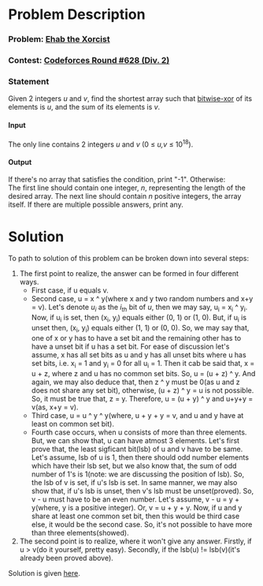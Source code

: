 # Problem Description

### Problem: [Ehab the Xorcist](https://codeforces.com/contest/1325/problem/D)
### Contest: [Codeforces Round #628 (Div. 2)](https://codeforces.com/contest/1325)
### Statement
Given 2 integers *u* and *v*, find the shortest array such that [bitwise-xor](https://en.wikipedia.org/wiki/Bitwise_operation#XOR) of its elements is *u*, and the sum of its elements is *v*.

#### Input
The only line contains 2 integers *u* and *v* (0 ≤ *u,v* ≤ 10<sup>18</sup>).

#### Output
If there's no array that satisfies the condition, print "-1". Otherwise:  
The first line should contain one integer, *n*, representing the length of the desired array. The next line should contain *n* positive integers, the array itself. If there are multiple possible answers, print any.

# Solution
To path to solution of this problem can be broken down into several steps:  
1. The first point to realize, the answer can be formed in four different ways.
	- First case, if u equals v.
	- Second case, u = x ^ y(where x and y two random numbers and x+y = v). Let's denote *u<sub>i</sub>* as the *i<sub>th</sub>* bit of *u*, then we may say, u<sub>i</sub> = x<sub>i</sub> ^ y<sub>i</sub>. Now, if u<sub>i</sub> is set, then (x<sub>i</sub>, y<sub>i</sub>) equals either (0, 1) or (1, 0). But, if u<sub>i</sub> is unset then, (x<sub>i</sub>, y<sub>i</sub>) equals either (1, 1) or (0, 0). So, we may say that, one of x or y has to have a set bit and the remaining other has to have a unset bit if u has a set bit. For ease of discussion let's assume, x has all set bits as u and y has all unset bits where u has set bits, i.e. x<sub>i</sub> = 1 and y<sub>i</sub> = 0 for all u<sub>i</sub> = 1. Then it cab be said that, x = u + z, where z and u has no common set bits. So, u = (u + z) ^ y. And again, we may also deduce that, then z ^ y must be 0(as u and z does not share any set bit), otherwise, (u + z) ^ y = u is not possible. So, it must be true that, z = y. Therefore, u = (u + y) ^ y and u+y+y = v(as, x+y = v).
	- Third case, u = u ^ y ^ y(where, u + y + y = v, and u and y have at least on common set bit).
	- Fourth case occurs, when u consists of more than three elements. But, we can show that, u can have atmost 3 elements. Let's first prove that, the least sigficant bit(lsb) of u and v have to be same. Let's assume, lsb of u is 1, then there should odd number elements which have their lsb set, but we also know that, the sum of odd number of 1's is 1(note: we are discussing the position of lsb). So, the lsb of v is set, if u's lsb is set. In same manner, we may also show that, if u's lsb is unset, then v's lsb must be unset(proved). So, v - u must have to be an even number. Let's assume, v - u = y + y(where, y is a positive integer). Or, v = u + y + y. Now, if u and y share at least one common set bit, then this would be third case else, it would be the second case. So, it's not possible to have more than three elements(showed).
2. The second point is to realize, where it won't give any answer. Firstly, if u > v(do it yourself, pretty easy). Secondly, if the lsb(u) != lsb(v)(it's already been proved above).  

Solution is given [here](Solution.py).